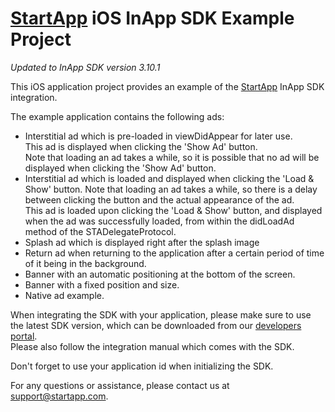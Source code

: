 [StartApp][] iOS InApp SDK Example Project
======================================

*Updated to InApp SDK version 3.10.1*

This iOS application project provides an example of the [StartApp][] InApp SDK integration.

The example application contains the following ads:
* Interstitial ad which is pre-loaded in viewDidAppear for later use.  
This ad is displayed when clicking the 'Show Ad' button.  
Note that loading an ad takes a while, so it is possible that no ad will be displayed when clicking the 'Show Ad' button.
* Interstitial ad which is loaded and displayed when clicking the 'Load & Show' button.
Note that loading an ad takes a while, so there is a delay between clicking the button and the actual appearance of the ad.  
This ad is loaded upon clicking the 'Load & Show' button, and displayed when the ad was successfully loaded, from within the didLoadAd method of the STADelegateProtocol.
* Splash ad which is displayed right after the splash image
* Return ad when returning to the application after a certain period of time of it being in the background.
* Banner with an automatic positioning at the bottom of the screen.
* Banner with a fixed position and size.
* Native ad example.

When integrating the SDK with your application, please make sure to use the latest SDK version, which can be downloaded from our [developers portal](https://developers.startapp.com).  
Please also follow the integration manual which comes with the SDK.  

Don't forget to use your application id when initializing the SDK.  

For any questions or assistance, please contact us at support@startapp.com.

[StartApp]: http://www.startapp.com
